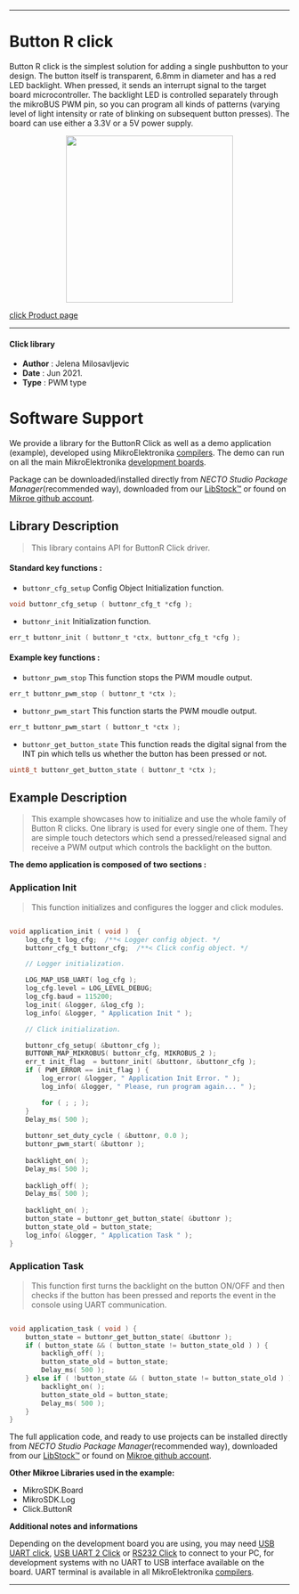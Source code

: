 
---
# Button R click

Button R click is the simplest solution for adding a single pushbutton to your design. The button itself is transparent, 6.8mm in diameter and has a red LED backlight. When pressed, it sends an interrupt signal to the target board microcontroller. The backlight LED is controlled separately through the mikroBUS PWM pin, so you can program all kinds of patterns (varying level of light intensity or rate of blinking on subsequent button presses). The board can use either a 3.3V or a 5V power supply.

<p align="center">
  <img src="https://download.mikroe.com/images/click_for_ide/button_r_click.png" height=300px>
</p>

[click Product page](https://www.mikroe.com/button-r-click)

---


#### Click library

- **Author**        : Jelena Milosavljevic
- **Date**          : Jun 2021.
- **Type**          : PWM type


# Software Support

We provide a library for the ButtonR Click
as well as a demo application (example), developed using MikroElektronika
[compilers](https://www.mikroe.com/necto-studio).
The demo can run on all the main MikroElektronika [development boards](https://www.mikroe.com/development-boards).

Package can be downloaded/installed directly from *NECTO Studio Package Manager*(recommended way), downloaded from our [LibStock&trade;](https://libstock.mikroe.com) or found on [Mikroe github account](https://github.com/MikroElektronika/mikrosdk_click_v2/tree/master/clicks).

## Library Description

> This library contains API for ButtonR Click driver.

#### Standard key functions :

- `buttonr_cfg_setup` Config Object Initialization function.
```c
void buttonr_cfg_setup ( buttonr_cfg_t *cfg );
```

- `buttonr_init` Initialization function.
```c
err_t buttonr_init ( buttonr_t *ctx, buttonr_cfg_t *cfg );
```

#### Example key functions :

- `buttonr_pwm_stop` This function stops the PWM moudle output.
```c
err_t buttonr_pwm_stop ( buttonr_t *ctx );
```

- `buttonr_pwm_start` This function starts the PWM moudle output.
```c
err_t buttonr_pwm_start ( buttonr_t *ctx );
```

- `buttonr_get_button_state`  This function reads the digital signal from the INT pin which tells us whether the button has been pressed or not.
```c
uint8_t buttonr_get_button_state ( buttonr_t *ctx );
```

## Example Description

> This example showcases how to initialize and use the whole family of Button R clicks. One library is used for every single one of them. They are simple touch detectors which send a pressed/released signal and receive a PWM output which controls the backlight on the button.

**The demo application is composed of two sections :**

### Application Init

> This function initializes and configures the logger and click modules.

```c

void application_init ( void )  {
    log_cfg_t log_cfg;  /**< Logger config object. */
    buttonr_cfg_t buttonr_cfg;  /**< Click config object. */

    // Logger initialization.

    LOG_MAP_USB_UART( log_cfg );
    log_cfg.level = LOG_LEVEL_DEBUG;
    log_cfg.baud = 115200;
    log_init( &logger, &log_cfg );
    log_info( &logger, " Application Init " );

    // Click initialization.

    buttonr_cfg_setup( &buttonr_cfg );
    BUTTONR_MAP_MIKROBUS( buttonr_cfg, MIKROBUS_2 );
    err_t init_flag  = buttonr_init( &buttonr, &buttonr_cfg );
    if ( PWM_ERROR == init_flag ) {
        log_error( &logger, " Application Init Error. " );
        log_info( &logger, " Please, run program again... " );

        for ( ; ; );
    }
    Delay_ms( 500 );
    
    buttonr_set_duty_cycle ( &buttonr, 0.0 );
    buttonr_pwm_start( &buttonr );
    
    backlight_on( );
    Delay_ms( 500 );
    
    backligh_off( );
    Delay_ms( 500 );
    
    backlight_on( );
    button_state = buttonr_get_button_state( &buttonr );
    button_state_old = button_state;
    log_info( &logger, " Application Task " );
}

```

### Application Task

> This function first turns the backlight on the button ON/OFF and then checks if the button has been pressed and reports the event in the console using UART communication.

```c

void application_task ( void ) {
    button_state = buttonr_get_button_state( &buttonr );
    if ( button_state && ( button_state != button_state_old ) ) {
        backligh_off( );
        button_state_old = button_state;
        Delay_ms( 500 );
    } else if ( !button_state && ( button_state != button_state_old ) ) {
        backlight_on( );
        button_state_old = button_state;
        Delay_ms( 500 );
    }
}

```

The full application code, and ready to use projects can be installed directly from *NECTO Studio Package Manager*(recommended way), downloaded from our [LibStock&trade;](https://libstock.mikroe.com) or found on [Mikroe github account](https://github.com/MikroElektronika/mikrosdk_click_v2/tree/master/clicks).

**Other Mikroe Libraries used in the example:**

- MikroSDK.Board
- MikroSDK.Log
- Click.ButtonR

**Additional notes and informations**

Depending on the development board you are using, you may need
[USB UART click](https://www.mikroe.com/usb-uart-click),
[USB UART 2 Click](https://www.mikroe.com/usb-uart-2-click) or
[RS232 Click](https://www.mikroe.com/rs232-click) to connect to your PC, for
development systems with no UART to USB interface available on the board. UART
terminal is available in all MikroElektronika
[compilers](https://shop.mikroe.com/compilers).

---
